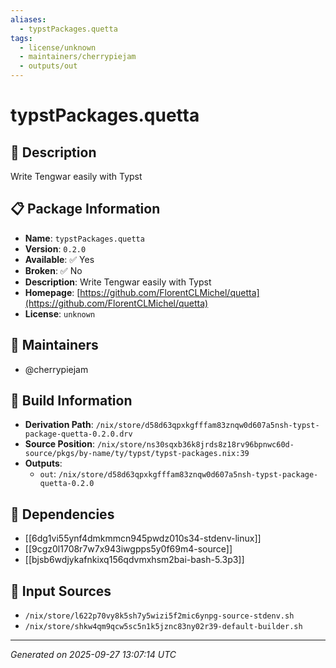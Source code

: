 ```yaml
---
aliases:
  - typstPackages.quetta
tags:
  - license/unknown
  - maintainers/cherrypiejam
  - outputs/out
---
```


# typstPackages.quetta

## 📝 Description

Write Tengwar easily with Typst

## 📋 Package Information

- **Name**: `typstPackages.quetta`
- **Version**: `0.2.0`
- **Available**: ✅ Yes
- **Broken**: ✅ No
- **Description**: Write Tengwar easily with Typst
- **Homepage**: [https://github.com/FlorentCLMichel/quetta](https://github.com/FlorentCLMichel/quetta)
- **License**: `unknown`
## 👥 Maintainers

- @cherrypiejam


## 🔧 Build Information

- **Derivation Path**: `/nix/store/d58d63qpxkgfffam83znqw0d607a5nsh-typst-package-quetta-0.2.0.drv`
- **Source Position**: `/nix/store/ns30sqxb36k8jrds8z18rv96bpnwc60d-source/pkgs/by-name/ty/typst/typst-packages.nix:39`
- **Outputs**:
  - `out`:  `/nix/store/d58d63qpxkgfffam83znqw0d607a5nsh-typst-package-quetta-0.2.0`

## 🔗 Dependencies

- [[6dg1vi55ynf4dmkmmcn945pwdz010s34-stdenv-linux]]
- [[9cgz0l1708r7w7x943iwgpps5y0f69m4-source]]
- [[bjsb6wdjykafnkixq156qdvmxhsm2bai-bash-5.3p3]]

## 📁 Input Sources

- `/nix/store/l622p70vy8k5sh7y5wizi5f2mic6ynpg-source-stdenv.sh`
- `/nix/store/shkw4qm9qcw5sc5n1k5jznc83ny02r39-default-builder.sh`

---
*Generated on 2025-09-27 13:07:14 UTC*
